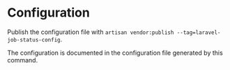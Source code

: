 # Configuration

Publish the configuration file with `artisan vendor:publish --tag=laravel-job-status-config`.

The configuration is documented in the configuration file generated by this command.
